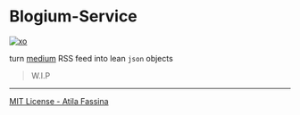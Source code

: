 # Blogium-Service
[![xo](https://img.shields.io/badge/code_style-XO-5ed9c7.svg)](https://github.com/sindresorhus/xo)

turn [medium](https://medium.com) RSS feed into lean `json` objects

> W.I.P

---

[MIT License - Atila Fassina](https://atilafassina.mit-license.org/)
